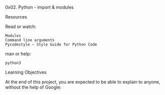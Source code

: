 0x02. Python - import & modules

Resources

Read or watch:

    Modules
    Command line arguments
    Pycodestyle – Style Guide for Python Code

man or help:

    python3

Learning Objectives

At the end of this project, you are expected to be able to explain to anyone, without the help of Google:

